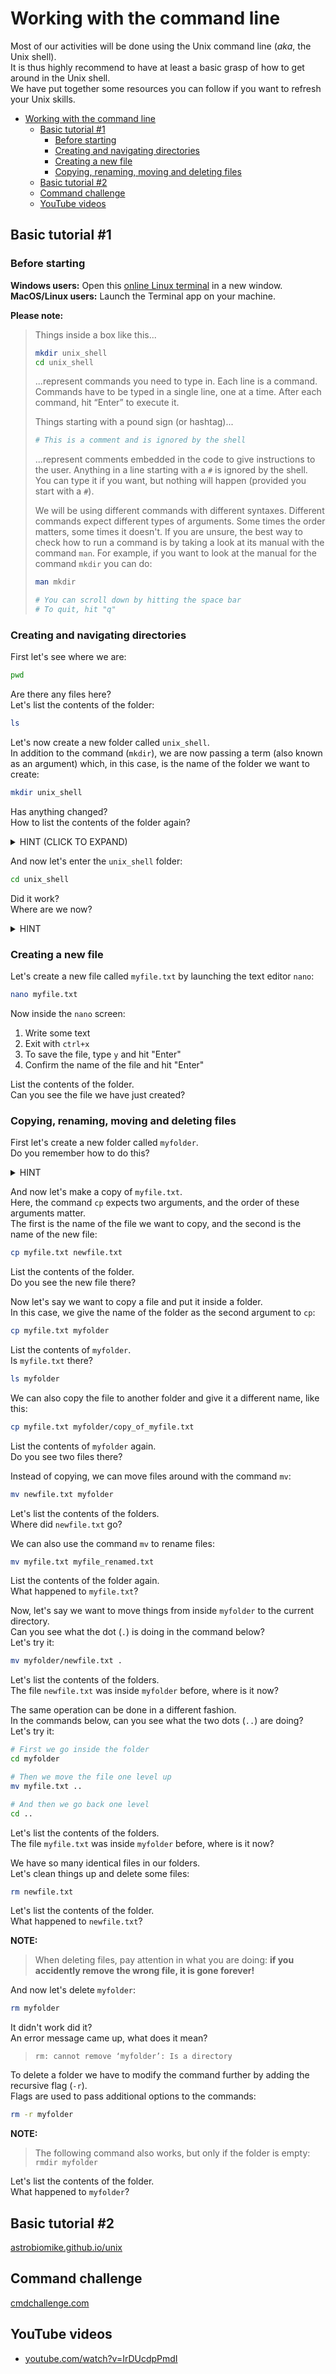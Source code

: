 # Working with the command line

Most of our activities will be done using the Unix command line (*aka*, the Unix shell).  
It is thus highly recommend to have at least a basic grasp of how to get around in the Unix shell.  
We have put together some resources you can follow if you want to refresh your Unix skills.  

- [Working with the command line](#working-with-the-command-line)
  - [Basic tutorial #1](#basic-tutorial-1)
    - [Before starting](#before-starting)
    - [Creating and navigating directories](#creating-and-navigating-directories)
    - [Creating a new file](#creating-a-new-file)
    - [Copying, renaming, moving and deleting files](#copying-renaming-moving-and-deleting-files)
  - [Basic tutorial #2](#basic-tutorial-2)
  - [Command challenge](#command-challenge)
  - [YouTube videos](#youtube-videos)

## Basic tutorial #1

### Before starting

**Windows users:** Open this [online Linux terminal](https://bellard.org/jslinux/vm.html?url=alpine-x86.cfg&mem=192) in a new window.  
**MacOS/Linux users:** Launch the Terminal app on your machine.  

**Please note:**  

> Things inside a box like this...  
> 
> ```bash
> mkdir unix_shell
> cd unix_shell
> ```
> 
> ...represent commands you need to type in.  Each line is a command. Commands have to be typed in a single line, one at a time. After each command, hit “Enter” to execute it.  
> 
> Things starting with a pound sign (or hashtag)...  
> 
> ```bash
> # This is a comment and is ignored by the shell
> ```
> 
> ...represent comments embedded in the code to give instructions to the user. Anything in a line starting with a `#` is ignored by the shell. You can type it if you want, but nothing will happen (provided you start with a `#`).  
> 
> We will be using different commands with different syntaxes. Different commands expect different types of arguments. Some times the order matters, some times it doesn't. If you are unsure, the best way to check how to run a command is by taking a look at its manual with the command `man`. For example, if you want to look at the manual for the command `mkdir` you can do:  
> 
> ```bash
> man mkdir
> 
> # You can scroll down by hitting the space bar
> # To quit, hit "q"
> ```

### Creating and navigating directories

First let's see where we are:  

```bash
pwd
```

Are there any files here?  
Let's list the contents of the folder:  

```bash
ls
```

Let's now create a new folder called `unix_shell`.  
In addition to the command (`mkdir`), we are now passing a term (also known as an argument) which, in this case, is the name of the folder we want to create:  

```bash
mkdir unix_shell
```

Has anything changed?  
How to list the contents of the folder again?

<details>
  <summary>HINT (CLICK TO EXPAND)</summary>
  
  > ls

</details>  

And now let's enter the `unix_shell` folder:  

```bash
cd unix_shell
```

Did it work?  
Where are we now?  

<details>
  <summary>HINT</summary>

  > pwd

</details>  

### Creating a new file

Let's create a new file called `myfile.txt` by launching the text editor `nano`:  

```bash
nano myfile.txt
```

Now inside the `nano` screen:  

1. Write some text  
2. Exit with `ctrl+x`  
3. To save the file, type `y` and hit "Enter"  
4. Confirm the name of the file and hit "Enter"  

List the contents of the folder.  
Can you see the file we have just created?  

### Copying, renaming, moving and deleting files

First let's create a new folder called `myfolder`.  
Do you remember how to do this?  

<details>
  <summary>HINT</summary>

  > mkdir myfolder

</details>  

And now let's make a copy of `myfile.txt`.  
Here, the command `cp` expects two arguments, and the order of these arguments matter.  
The first is the name of the file we want to copy, and the second is the name of the new file:  

```bash
cp myfile.txt newfile.txt
```

List the contents of the folder.  
Do you see the new file there?  

Now let's say we want to copy a file and put it inside a folder.  
In this case, we give the name of the folder as the second argument to `cp`:  

```bash
cp myfile.txt myfolder
```

List the contents of `myfolder`.  
Is `myfile.txt` there?  

```bash
ls myfolder
```

We can also copy the file to another folder and give it a different name, like this:

```bash
cp myfile.txt myfolder/copy_of_myfile.txt
```

List the contents of `myfolder` again.  
Do you see two files there?  

Instead of copying, we can move files around with the command `mv`:  

```bash
mv newfile.txt myfolder
```

Let's list the contents of the folders.  
Where did `newfile.txt` go?  

We can also use the command `mv` to rename files:  

```bash
mv myfile.txt myfile_renamed.txt
```

List the contents of the folder again.  
What happened to `myfile.txt`?  

Now, let's say we want to move things from inside `myfolder` to the current directory.  
Can you see what the dot (`.`) is doing in the command below?  
Let's try it:  

```bash
mv myfolder/newfile.txt .
```

Let's list the contents of the folders.  
The file `newfile.txt` was inside `myfolder` before, where is it now?  

The same operation can be done in a different fashion.  
In the commands below, can you see what the two dots (`..`) are doing?  
Let's try it:  

```bash
# First we go inside the folder
cd myfolder

# Then we move the file one level up
mv myfile.txt ..

# And then we go back one level
cd ..
```

Let's list the contents of the folders.  
The file `myfile.txt` was inside `myfolder` before, where is it now?  

We have so many identical files in our folders.  
Let's clean things up and delete some files:  

```bash
rm newfile.txt
```

Let's list the contents of the folder.  
What happened to `newfile.txt`?  

**NOTE:**  
> When deleting files, pay attention in what you are doing: **if you accidently remove the wrong file, it is gone forever!**  

And now let's delete `myfolder`:  

```bash
rm myfolder
```

It didn't work did it?  
An error message came up, what does it mean?  

> `rm: cannot remove ‘myfolder’: Is a directory`

To delete a folder we have to modify the command further by adding the recursive flag (`-r`).  
Flags are used to pass additional options to the commands:  

```bash
rm -r myfolder
```

**NOTE:** 
> The following command also works, but only if the folder is empty:  
> `rmdir myfolder`

Let's list the contents of the folder.  
What happened to `myfolder`?  

## Basic tutorial #2

[astrobiomike.github.io/unix](http://astrobiomike.github.io/unix)

## Command challenge

[cmdchallenge.com](http://cmdchallenge.com)

## YouTube videos

- [youtube.com/watch?v=IrDUcdpPmdI](http://youtube.com/watch?v=IrDUcdpPmdI)
